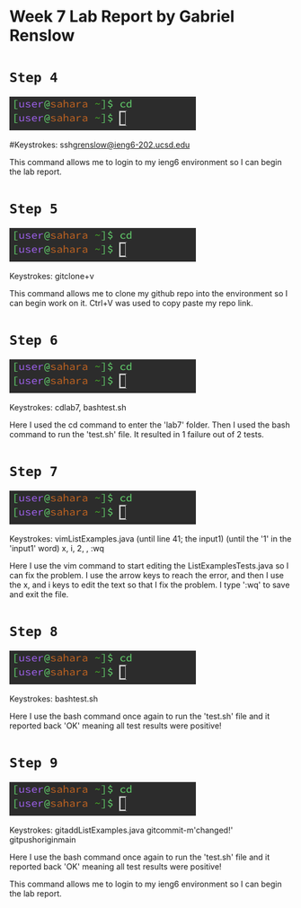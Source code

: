 # Week 7 Lab Report by Gabriel Renslow

# `Step 4`

![Image](cd1.png)

#Keystrokes: ssh<space>grenslow@ieng6-202.ucsd.edu<enter>

This command allows me to login to my ieng6 environment so I can begin the lab report.

# `Step 5`

![Image](cd1.png)

Keystrokes: git<space>clone<space><ctrl>+v<enter>

This command allows me to clone my github repo into the environment so I can begin work on it. Ctrl+V was used to copy paste my repo link.

# `Step 6`

![Image](cd1.png)

Keystrokes: 
cd<space>lab7<enter>,
bash<space>test.sh<enter>

Here I used the cd command to enter the 'lab7' folder. Then I used the bash command to run the 'test.sh' file. It resulted in 1 failure out of 2 tests.

# `Step 7`

![Image](cd1.png)

Keystrokes:
vim<space>ListExamples.java<enter>
<down>(until line 41; the input1)
<right>(until the '1' in the 'input1' word)
x,
i, 2,
<esc>,
:wq<enter>

Here I use the vim command to start editing the ListExamplesTests.java so I can fix the problem. I use the arrow keys to reach the error, and then I use the x, and i keys to edit the text so that I fix the problem. I type ':wq' to save and exit the file.

# `Step 8`

![Image](cd1.png)

Keystrokes: bash<space>test.sh<enter>

Here I use the bash command once again to run the 'test.sh' file and it reported back 'OK' meaning all test results were positive!

# `Step 9`

![Image](cd1.png)

Keystrokes:
git<space>add<space>ListExamples.java<enter>
git<space>commit<space>-m<space>'changed!'<enter>
git<space>push<space>origin<space>main<enter>

Here I use the bash command once again to run the 'test.sh' file and it reported back 'OK' meaning all test results were positive!

This command allows me to login to my ieng6 environment so I can begin the lab report.
